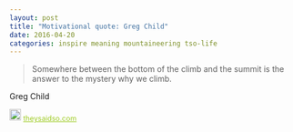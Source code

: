 ```yaml
---
layout: post
title: "Motivational quote: Greg Child"
date: 2016-04-20
categories: inspire meaning mountaineering tso-life
---
```

> Somewhere between the bottom of the climb and the summit is the answer to the mystery why we climb.

Greg Child

<span style="z-index:50;font-size:0.9em;"><img src="https://theysaidso.com/branding/theysaidso.png" height="20" width="20" alt="theysaidso.com"/><a href="https://theysaidso.com" title="Powered by quotes from theysaidso.com" style="color: #9fcc25; margin-left: 4px; vertical-align: middle;">theysaidso.com</a></span>
